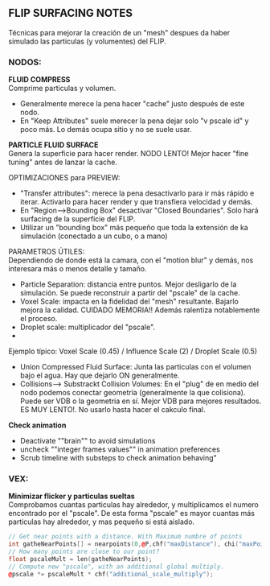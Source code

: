 ## FLIP SURFACING NOTES
Técnicas para mejorar la creación de un "mesh" despues da haber simulado las particulas (y volumentes) del FLIP.



### NODOS:   
**FLUID COMPRESS**   
Comprime particulas y volumen.
- Generalmente merece la pena hacer "cache" justo después de este nodo.
- En "Keep Attributes" suele merecer la pena dejar solo "v pscale id" y poco más. Lo demás ocupa sitio y no se suele usar.

**PARTICLE FLUID SURFACE**   
Genera la superficie para hacer render. NODO LENTO! Mejor hacer "fine tuning" antes de lanzar la cache.   

OPTIMIZACIONES para PREVIEW:
- "Transfer attributes": merece la pena desactivarlo para ir más rápido e iterar. Activarlo para hacer render y que transfiera velocidad y demás.
- En "Region-->Bounding Box" desactivar "Closed Boundaries". Solo hará surfacing de la superficie del FLIP.
- Utilizar un "bounding box" más pequeño que toda la extensión de ka simulación (conectado a un cubo, o a mano)   

PARAMETROS ÚTILES:  
Dependiendo de donde está la camara, con el "motion blur" y demás, nos interesara más o menos detalle y tamaño.
- Particle Separation: distancia entre puntos. Mejor desligarlo de la simulación. Se puede  reconstruir a partir del "pscale" de la cache.    
- Voxel Scale: impacta en la fidelidad del "mesh" resultante. Bajarlo mejora la calidad. CUIDADO MEMORIA!! Además ralentiza notablemente el proceso.
- Droplet scale: multiplicador del "pscale".    
- 
Ejemplo típico: Voxel Scale (0.45) / Influence Scale (2) / Droplet Scale (0.5)    

- Union Compressed Fluid Surface: Junta las particulas con el volumen bajo el agua. Hay que dejarlo ON generalmente.
- Collisions--> Substrackt Collision Volumes: En el "plug" de en medio del nodo podemos conectar geometría (generalmente la que colisiona). Puede ser VDB o la geometria en sí. Mejor VDB para mejores resultados. ES MUY LENTO!. No usarlo hasta hacer el cakculo final.

**Check animation**   
- Deactivate ""brain"" to avoid simulations   
- uncheck ""integer frames values"" in animation preferences   
- Scrub timeline with substeps to check animation behaving"   


### VEX:   
**Minimizar flicker y particulas sueltas**   
Comprobamos cuantas particulas hay alrededor, y multiplicamos el numero encontrado por el "pscale". De esta forma "pscale" es mayor cuantas más particulas hay alrededor, y mas pequeño si está aislado.
```C++
// Get near points with a distance. With Maximum numbre of points
int gatheNearPoints[] = nearpoints(0,@P,chf("maxDistance"), chi("maxPoints")); 
// How many points are close to our point?
float pscaleMult = len(gatheNearPoints); 
// Compute new "pscale", with an additional global multiply.
@pscale *= pscaleMult * chf("additional_scale_multiply");
```
